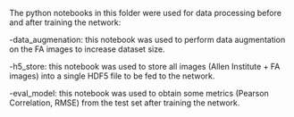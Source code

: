 The python notebooks in this folder were used for data processing before and after training the network:

-data_augmenation: this notebook was used to perform data augmentation on the FA images to increase dataset size.

-h5_store: this notebook was used to store all images (Allen Institute + FA images) into a single HDF5 file to be fed to the network.

-eval_model: this notebook was used to obtain some metrics (Pearson Correlation, RMSE) from the test set after training the network.
